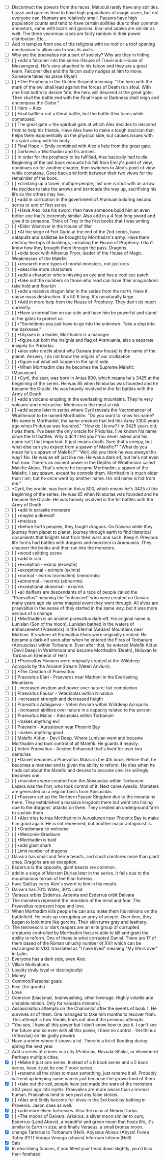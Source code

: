 - [ ] Disconnect the powers from the races. Maluculi rarely have any abilities. Lazari and gorcins tend to have high populations of magic users, but not everyone can. Humans are relatively small. Fausors have high population counts and tend to have certain abilities due to their common ancestors, same with lazari and gorcins. Elari and adaiva are similar as well. The three vecormus races are fairly random in their power distribution. Etc...  
- [ ] Add in temples from one of the religions with no roof or a roof opening mechanism to allow rain to was its walls.  
- [ ] Why are the praevaltus not a part of society? Why are they in hiding.  
- [ ] [ ] •‎add a falconer into the series (House of Travel sub-House of Messengers). He's very attached to his falcon and they are a great team. Falconer dies and the falcon sadly nudges at him to move. Someone takes his place (Ryan)  
- [ ] [ ] •‎The Prophecy in the Golden Serpent meaning: “The hero with the mark of the owl shall lead against the forces of Death run afoul. With one final battle to decide fate, the hero will descend at the great gate. Then shall the battle end with the Final Hope or Darkness shall reign and encompass the Globe.”  
- [ ] [ ] Hero = Alex  
- [ ] [ ] Final battle = not a literal battle, but the battle Alex faces while comatosed.  
- [ ] [ ] The great gate = the spiritual gate at which Alex decides to descend from to help his friends. Have Alex have to make a tough decision that helps them exponentially on the physical side, but causes issues with his spirit along with his body.  
- [ ] [ ] Final Hope = Emily combined with Alex's help from the great gate.  
- [ ] [ ] Darkness = Morthadim and his armies.  
- [ ] [ ] In order for the prophecy to be fulfilled, Alex basically had to die. Beginning of the last book recounts his fall from Emily's point of view, continues on for another chapter, then switches to Alex's point of view while comatose. Goes back and forth between their two views for the remainder of the book.  
- [ ] [ ] •‎climbing up a tower, multiple people, last one is shot with an arrow. He decides to take the arrows and barricade the way up, sacrificing his life so the others may live.  
- [ ] [ ] •‎add in corruption in the government of Aramuania during second series or end of first series  
- [ ] [ ] •‎Have Alex lose his sword, then have someone build him an even better one that's extremely similar. Also add in a 4 foot long sword and give it to someone. Think of Trey in the first books that I was writing.  
- [ ] [ ] •‎Elder Westover in the House of War  
- [ ] [ ] •‎At the siege of Fort Gyrin at the end of the 2nd series, have catapults and ballistae be brought by Morthadim's army. Have them destroy the tops of buildings, including the House of Prophecy. I don't know how they brought them through the pass. Dragons  
- [ ] [ ] •‎side book with Athanius Pryor, leader of the House of Magic. Weaknesses of the Malefik  
- [ ] [ ] •‎research more types of mortal monsters, not just orcs  
- [ ] [ ] •‎describe more characters  
- [ ] [ ] •add a character who's missing an eye and has a cool eye patch  
- [ ] [ ] •take out the numbers so those who read can have their imaginations take hold and flourish  
- [ ] [ ] •add a massive dragon later in the series from the north. Have it cause mass destruction. It's 50 ft long. It's unnaturally large.  
- [ ] [ ] •Add in more help from the House of Prophecy. They don't do much currently.  
- [ ] [ ] •Have a normal lion on our side and have him be powerful and stand at the gates to protect us  
- [ ] [ ] •"Sometimes you just have to go into the unknown. Take a step into the darkness."  
- [ ] [ ] •Ulysses is a leader, Morthadim is a manager  
- [ ] [ ] •figure out both the insignia and flag of Aramuania, also a separate insignia for Pridurlas  
- [ ] [ ] •alex asks oracle about why Daivara (new house) is the name of the planet. Answer, I do not know the origins of our civilization  
- [ ] [ ] •figure out what will happen in the spirit side  
- [ ] [ ] •When Morthadim dies he becomes the Supreme Malefic (Maxunium)  
- [ ] [ ] •Cyril, the seer, was born in Anius 800, which means he's 3425 at the beginning of the series. He was 85 when Nindurlas was founded and he became the Oracle. He was heavily involved in the 1st battles with the Army of Death  
- [ ] [ ] •add a volcano erupting in the everlasting mountains. They're very volcanic and destructive. Monticus is the most at risk  
- [ ] [ ] •add scene later in series where Cyril reveals the Necromancer of Wraithmoor to be named Morthadim. "Do you want to know his name? His name is Morthadim, the same creature that led this Army 3300 years ago when Pridurlas was founded." "How do I know? I'm 3425 years old; I was there. I've been the only oracle for Pridurlas. I've known his name since the 1st battles. Why didn't I tell you? You never asked and his name isn't that important. It just means death. Sure that's creepy, but what else can you expect from a spawn of Malefic?" "What do you mean he's a spawn of Malefic?" "Well, did you think he was always this way? No. He was an elf just like me. He was a dark elf, but he's not even that now. There's an ancient power in the Depths of Wraithmoor called Malefic Aldun. That's where he became Morthadim, a spawn of the Malefic. I say spawn, except he controls them. Morthadim is much older than I am, but he once went by another name. His old name is hid from me."  
- [ ] •Cyril, the oracle, was born in Anius 800, which means he's 3425 at the beginning of the series. He was 85 when Nindurlas was founded and he became the Oracle. He was heavily involved in the 1st battles with the Army of Death  
- [ ] [ ] •add in parasite monsters  
- [ ] [ ] •maybe a direwolf  
- [ ] [ ] •medusa  
- [ ] [ ] •before Earth peoples, they fought dragons. On Daivara while they journey from planet to planet, journey through earth to find historical documents that knights kept from their wars and such. Keep it. Previous life forms had battles with dragons and monsters in Aramuania. They discover the books and then run into the monsters.  
- [ ] [ ] •wood splitting scene  
- [ ] [ ] •add in rain  
- [ ] [ ] •exception - eximp (exceptis)  
- [ ] [ ] •exceptional - eximpis (eximia)  
- [ ] [ ] •normal - eornis (normalem) (inenormis)  
- [ ] [ ] •abnormal - ineornis (abnormis)  
- [ ] [ ] •exceptional abnormal - exiornis  
- [ ] [ ] •all daiflans are descendants of a race of people called the "Praevaltus" meaning the "enhanced" who were created on Daivara many years ago via some magical event they went through. All elves are praevaltus in the sense of they started in the same way, but it was more serious of a change  
- [ ] [ ] •Morthadim is an ancient praevaltus dark-elf. His original name is Lunisian (Son of the moon). Lunisian bathed in the waters of enhancement (Praeveros) in the Eternal (Aedais) Mountains near Mathoni. It's where all Praevaltus Elves were originally created. He became a dark-elf soon after when he entered the Fires of Torbanum (Abisusolas) within Torbanum. Even after that, he entered Malefik Aldun (Devil Deep) in Wraithmoor and became Morthadim (Death), Niduxan te Torbanum (General of Hell)  
- [ ] [ ] •Praevaltus Humans were originally created at the Wilddeep Acropolis by the Ancient Stream (Veteri Anvium).  
- [ ] [ ] •The Creation of Praevaltus:  
- [ ] [ ] Praevaltus Elari - Praeveros near Mathoni in the Everlasting Mountains  
- [ ] [ ] -increased wisdom and power over nature; fair complexion  
- [ ] [ ] Praevaltus Fausor - Veterisolas within Ninaldun  
- [ ] [ ] -increased strength and decreased height  
- [ ] [ ] Praevaltus Adaigaeva - Veteri Anvium within Wilddeep Acropolis  
- [ ] [ ] -increased abilities over nature in a capacity related to the person  
- [ ] [ ] Praevaltus Malac - Abisusolas within Torbanum  
- [ ] [ ] -makes anything evil  
- [ ] [ ] Praevalin - Aurusluxen near Phoenix Bay  
- [ ] [ ] -makes anything good  
- [ ] [ ] Malefic Aldun - Devil Deep. Where Lunisian went and became Morthadim and took control of all Malefik. He guards it heavily.  
- [ ] [ ] Veteri Praevaltus - Ancient Enhanced that's lived for over two centuries  
- [ ] [ ] •Daniel becomes a Praevaltus Malac in the 4th book. Before that, he becomes a monster and is given the ability to reform. He dies when he finds out about the Malefic and desires to become one. He willingly becomes one.  
- [ ] [ ] •monsters were created from the Abisusolas within Torbanum. Lazera was the first, who took control of it. Next came Aveslio. Monsters are generated on a regular basis from Abisusolas  
- [ ] [ ] •Fausors set up the Northern Fausor Kingdom due to the mountains there. They established a massive kingdom there but went into hiding due to the dragons' attacks on them. They created an underground farm to sustain them  
- [ ] [ ] •Alex tries to trap Morthadim in Aurusluxen near Phoenix Bay to make him good again. He is not redeemed, but another major antagonist is.  
- [ ] [ ] •Gradismara-to welcome  
- [ ] [ ] •Welcome-Gradisum  
- [ ] [ ] •Morthadim is bald  
- [ ] [ ] •add giant shark  
- [ ] [ ] Limit number of dragons  
- [ ] Daivara has small and fierce beasts, and small creatures more than giant ones. Dragons are an exception.  
- [ ] Esderrus is the opposite, giant beasts are common.  
- [ ] add in a siege of Morram Durlas later in the series. It fails due to the mountainous terrain of the Elari fortress  
- [ ] have Satilius carry Alex's sword to him in his mouth.  
- [ ] Daivara has 70% Water, 30% Land  
- [ ] Veraeus orbits Esderrus. Arcenta and Esderrus orbit Daivara  
- [ ] The monsters represent the monsters of the mind and fear. The Praevaltus represent hope and love.  
- [ ] When Morthadim kills people he can also make them his minions on the battlefield. He ends up corrupting an army of people. Over time, they began to look more like gorcins. Their skin turns gray and leathery.  
- [ ] The tenimesors or dark reapers are an elite group of corrupted creatures controlled by Morthadim that are able to kill and grant the ability to reform. One of these is what corrupted Daniel. There are 17 of them based of the Roman unlucky number of XVII which can be rearranged to VIXI, translated as "I have lived" meaning "My life is over" in Latin.  
- [ ] Everyone has a dark side, even Alex.  
- [ ] Villain Motivations  
- [ ] Loyalty (truly loyal or ideologically)  
- [ ] Money  
- [ ] Common/Personal goals  
- [ ] Fear (for grunts)  
- [ ] Love  
- [ ] Coercion (blackmail, brainwashing, other leverage. Highly volatile and unstable minion. Only for valuable minions.)  
- [ ] Assassination attempts on the Chancellor after the events of book 1. He survives all of them. One managed to take him months to recover from. This attempt is how Voralis finds out about the previous attempts.  
- [ ] “You see, I have all this power but I don’t know how to use it. I can’t see the future and so even with all this power, I have no control. -Verithinus (Vitruvius) on his godly powers  
- [ ] Have a winter where it snows a lot. There is a lot of flooding during spring the next year.  
- [ ] Add a series of crimes in a city (Pridurlas, Havuda-Shalar, or elsewhere) Perhaps multiple cities.  
- [x] [ ] •‎Make it just one series. Instead of a 6 book series and a 5 book series, have it just be one 7 book series.  
- [ ] [ ] •rename all the cities to mean something, just rename it all. Probably will end up keeping some names just because I've grown fond of them  
- [x] [ ] •take out the veil, people have just made the wars of the monsters 300 years ago into myths. Praevalins are more aware than a normal human. Praevalins tend to see past any false stories.  
- [x] [ ] •Alex and Emily become full elves in the 3rd book by bathing in Praveros. Jason does as well.  
- [x] [ ] •add more elven fortresses. Also the ruins of Nebris Durlas  
- [x] [ ] •The moons of Daivara: Arkanus, a silver moon similar to ours; Esderrus (Land Above), a beautiful and green moon that hosts life, it's similar to Earth in size; and finally Veraeus, a small bronze moon.  
- [x] change Tartarus to Torbanum (Hell). Abyssus Abisus (Abyss) Fovea Tafea (PIT) Vorago Vonogo (chasm) Infernum Infeum (Hell)  
- [x] Sais  
- [x] In describing fausors, if you tilted your head down slightly, you'd kiss their forehead.